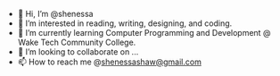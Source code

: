 - 👋 Hi, I’m @shenessa
- 👀 I’m interested in reading, writing, designing, and coding.
- 🌱 I’m currently learning Computer Programming and Development @ Wake Tech Community College.
- 💞️ I’m looking to collaborate on ...
- 📫 How to reach me @shenessashaw@gmail.com

<!---
shenessa/shenessa is a ✨ special ✨ repository because its `README.md` (this file) appears on your GitHub profile.
You can click the Preview link to take a look at your changes.
--->
